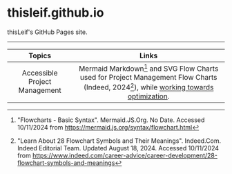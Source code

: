 # thisleif.github.io
thisLeif's GitHub Pages site.

---

| **Topics** | **Links** |
| :-------------------------: | :--------------: |
| Accessible Project Management | Mermaid Markdown[^1] and SVG Flow Charts used for Project Management Flow Charts (Indeed, 2024[^2]), while [working towards optimization](https://github.com/thisLeif/thisleif.github.io/blob/main/PM-Accessible.md). |

[^1]: "Flowcharts - Basic Syntax". Mermaid.JS.Org. No Date. Accessed 10/11/2024 from https://mermaid.js.org/syntax/flowchart.html  
[^2]: "Learn About 28 Flowchart Symbols and Their Meanings". Indeed.Com. Indeed Editorial Team. Updated August 18, 2024. Accessed 10/11/2024 from https://www.indeed.com/career-advice/career-development/28-flowchart-symbols-and-meanings